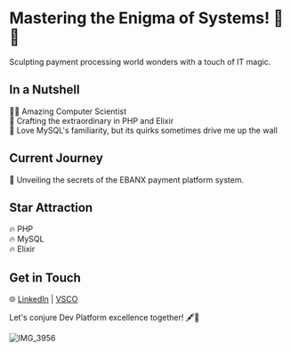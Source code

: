# Mastering the Enigma of Systems! 🐘🧪

Sculpting payment processing world wonders with a touch of IT magic.

## In a Nutshell

👨‍💻 Amazing Computer Scientist  
🌟 Crafting the extraordinary in PHP and Elixir  
🐬 Love MySQL's familiarity, but its quirks sometimes drive me up the wall

## Current Journey

🚀 Unveiling the secrets of the EBANX payment platform system.

## Star Attraction

🔥 PHP  
🔥 MySQL   
🔥 Elixir

## Get in Touch

🌐 [LinkedIn](https://www.linkedin.com/in/felipeshiwu/) | [VSCO](vsco.co/mydearcoffeeshop)

Let's conjure Dev Platform excellence together! 🖋️🎩

![IMG_3956](https://github.com/felipeshiwu/felipeshiwu/assets/20672779/0a6808e7-c945-45e1-bf74-a6e9694afcb1)
